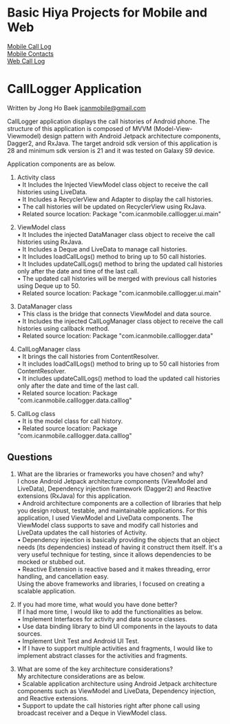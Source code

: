 # Basic Hiya Projects for Mobile and Web
[Mobile Call Log](https://github.com/hiyainc/mobile-basic-projects/wiki/Mobile-Call-Log-App)    
[Mobile Contacts](https://github.com/hiyainc/mobile-basic-projects/wiki/Mobile-Contacts-App)   
[Web Call Log](https://github.com/hiyainc/mobile-basic-projects/wiki/Web-Call-Log)  

# CallLogger Application
Written by Jong Ho Baek
icanmobile@gmail.com

CallLogger application displays the call histories of Android phone. 
The structure of this application is composed of MVVM (Model-View-Viewmodel) design pattern with Android Jetpack architecture components, Dagger2, and RxJava. The target android sdk version of this application is 28 and minimum sdk version is 21 and it was tested on Galaxy S9 device.

Application components are as below.
1. Activity class  
• It Includes the Injected ViewModel class object to receive the call histories using LiveData.  
• It Includes a RecyclerView and Adapter to display the call histories.  
• The call histories will be updated on RecyclerView using RxJava.  
• Related source location: Package "com.icanmobile.calllogger.ui.main"  
  
2. ViewModel class  
• It Includes the injected DataManager class object to receive the call histories using RxJava.  
• It Includes a Deque and LiveData to manage call histories.  
• It Includes loadCallLogs() method to bring up to 50 call histories.  
• It Includes updateCallLogs() method to bring the updated call histories only after the date and time of the last call.  
• The updated call histories will be merged with previous call histories using Deque up to 50.  
• Related source location: Package "com.icanmobile.calllogger.ui.main"  
  
3. DataManager class  
• This class is the bridge that connects ViewModel and data source.  
• It Includes the injected CallLogManager class object to receive the call histories using callback method.  
• Related source location: Package "com.icanmobile.calllogger.data"  
  
4. CallLogManager class  
• It brings the call histories from ContentResolver.  
• It includes loadCallLogs() method to bring up to 50 call histories from ContentResolver.  
• It includes updateCallLogs() method to load the updated call histories only after the date and time of the last call.  
• Related source location: Package "com.icanmobile.calllogger.data.calllog"  
  
5. CallLog class  
• It is the model class for call history.  
• Related source location: Package "com.icanmobile.calllogger.data.calllog"  
  
## Questions  
1. What are the libraries or frameworks you have chosen? and why?  
I chose Android Jetpack architecture components (ViewModel and LiveData), Dependency injection framework (Dagger2) and Reactive extensions (RxJava) for this application.  
    • Android architecture components are a collection of libraries that help you design robust, testable, and maintainable applications. For this application, I used ViewModel and LiveData components. The ViewModel class supports to save and modify call histories and LiveData updates the call histories of Activity.  
    • Dependency injection is basically providing the objects that an object needs (its dependencies) instead of having it construct them itself. It's a very useful technique for testing, since it allows dependencies to be mocked or stubbed out.  
    • Reactive Extension is reactive based and it makes threading, error handling, and cancellation easy.  
Using the above frameworks and libraries, I focused on creating a scalable application.  
  
2. If you had more time, what would you have done better?  
If I had more time, I would like to add the functionalities as below.  
    • Implement Interfaces for activity and data source classes.  
    • Use data binding library to bind UI components in the layouts to data sources.  
    • Implement Unit Test and Android UI Test.  
    • If I have to support multiple activities and fragments, I would like to implement abstract classes for the activities and fragments.    
3. What are some of the key architecture considerations?  
My architecture considerations are as below.  
    • Scalable application architecture using Android Jetpack architecture components such as ViewModel and LiveData, Dependency injection, and Reactive extensions.  
    • Support to update the call histories right after phone call using broadcast receiver and a Deque in ViewModel class.  
